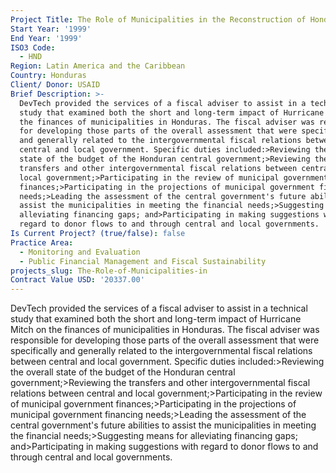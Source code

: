 ```yaml
---
Project Title: The Role of Municipalities in the Reconstruction of Honduras
Start Year: '1999'
End Year: '1999'
ISO3 Code:
  - HND
Region: Latin America and the Caribbean
Country: Honduras
Client/ Donor: USAID
Brief Description: >-
  DevTech provided the services of a fiscal adviser to assist in a technical
  study that examined both the short and long-term impact of Hurricane Mitch on
  the finances of municipalities in Honduras. The fiscal adviser was responsible
  for developing those parts of the overall assessment that were specifically
  and generally related to the intergovernmental fiscal relations between
  central and local government. Specific duties included:>Reviewing the overall
  state of the budget of the Honduran central government;>Reviewing the
  transfers and other intergovernmental fiscal relations between central and
  local government;>Participating in the review of municipal government
  finances;>Participating in the projections of municipal government financing
  needs;>Leading the assessment of the central government's future abilities to
  assist the municipalities in meeting the financial needs;>Suggesting means for
  alleviating financing gaps; and>Participating in making suggestions with
  regard to donor flows to and through central and local governments.
Is Current Project? (true/false): false
Practice Area:
  - Monitoring and Evaluation
  - Public Financial Management and Fiscal Sustainability
projects_slug: The-Role-of-Municipalities-in
Contract Value USD: '20337.00'
---
```

DevTech provided the services of a fiscal adviser to assist in a technical study that examined both the short and long-term impact of Hurricane Mitch on the finances of municipalities in Honduras. The fiscal adviser was responsible for developing those parts of the overall assessment that were specifically and generally related to the intergovernmental fiscal relations between central and local government. Specific duties included:>Reviewing the overall state of the budget of the Honduran central government;>Reviewing the transfers and other intergovernmental fiscal relations between central and local government;>Participating in the review of municipal government finances;>Participating in the projections of municipal government financing needs;>Leading the assessment of the central government's future abilities to assist the municipalities in meeting the financial needs;>Suggesting means for alleviating financing gaps; and>Participating in making suggestions with regard to donor flows to and through central and local governments.